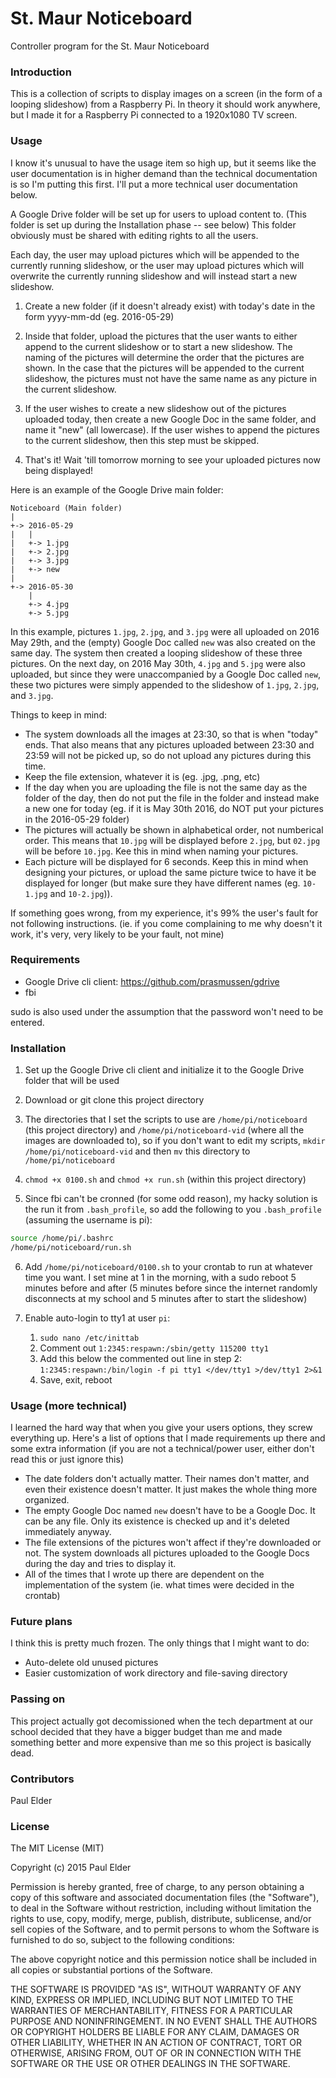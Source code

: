 # St. Maur Noticeboard

Controller program for the St. Maur Noticeboard

### Introduction

This is a collection of scripts to display images on a screen (in the form of a looping slideshow) from a Raspberry Pi. In theory it should work anywhere, but I made it for a Raspberry Pi connected to a 1920x1080 TV screen.

### Usage

I know it's unusual to have the usage item so high up, but it seems like the user documentation is in higher demand than the technical documentation is so I'm putting this first. I'll put a more technical user documentation below.

A Google Drive folder will be set up for users to upload content to. (This folder is set up during the Installation phase -- see below) This folder obviously must be shared with editing rights to all the users.

Each day, the user may upload pictures which will be appended to the currently running slideshow, or the user may upload pictures which will overwrite the currently running slideshow and will instead start a new slideshow.

1. Create a new folder (if it doesn't already exist) with today's date in the form yyyy-mm-dd (eg. 2016-05-29)

2. Inside that folder, upload the pictures that the user wants to either append to the current slideshow or to start a new slideshow. The naming of the pictures will determine the order that the pictures are shown. In the case that the pictures will be appended to the current slideshow, the pictures must not have the same name as any picture in the current slideshow.

3. If the user wishes to create a new slideshow out of the pictures uploaded today, then create a new Google Doc in the same folder, and name it "new" (all lowercase). If the user wishes to append the pictures to the current slideshow, then this step must be skipped.

4. That's it! Wait 'till tomorrow morning to see your uploaded pictures now being displayed!

Here is an example of the Google Drive main folder:

```
Noticeboard (Main folder)
|
+-> 2016-05-29
|   |
|   +-> 1.jpg
|	+-> 2.jpg
|	+-> 3.jpg
|	+-> new
|
+-> 2016-05-30
    |
    +-> 4.jpg
	+-> 5.jpg
```

In this example, pictures `1.jpg`, `2.jpg`, and `3.jpg` were all uploaded on 2016 May 29th, and the (empty) Google Doc called `new` was also created on the same day. The system then created a looping slideshow of these three pictures. On the next day, on 2016 May 30th, `4.jpg` and `5.jpg` were also uploaded, but since they were unaccompanied by a Google Doc called `new`, these two pictures were simply appended to the slideshow of `1.jpg`, `2.jpg`, and `3.jpg`.

Things to keep in mind:
- The system downloads all the images at 23:30, so that is when "today" ends. That also means that any pictures uploaded between 23:30 and 23:59 will not be picked up, so do not upload any pictures during this time.
- Keep the file extension, whatever it is (eg. .jpg, .png, etc)
- If the day when you are uploading the file is not the same day as the folder of the day, then do not put the file in the folder and instead make a new one for today (eg. if it is May 30th 2016, do NOT put your pictures in the 2016-05-29 folder)
- The pictures will actually be shown in alphabetical order, not numberical order. This means that `10.jpg` will be displayed before `2.jpg`, but `02.jpg` will be before `10.jpg`. Kee this in mind when naming your pictures.
- Each picture will be displayed for 6 seconds. Keep this in mind when designing your pictures, or upload the same picture twice to have it be displayed for longer (but make sure they have different names (eg. `10-1.jpg` and `10-2.jpg`)).

If something goes wrong, from my experience, it's 99% the user's fault for not following instructions. (ie. if you come complaining to me why doesn't it work, it's very, very likely to be your fault, not mine)

### Requirements

- Google Drive cli client: https://github.com/prasmussen/gdrive
- fbi

sudo is also used under the assumption that the password won't need to be entered.

### Installation

1. Set up the Google Drive cli client and initialize it to the Google Drive folder that will be used

2. Download or git clone this project directory

3. The directories that I set the scripts to use are `/home/pi/noticeboard` (this project directory) and `/home/pi/noticeboard-vid` (where all the images are downloaded to), so if you don't want to edit my scripts, `mkdir /home/pi/noticeboard-vid` and then `mv` this directory to `/home/pi/noticeboard`

4. `chmod +x 0100.sh` and `chmod +x run.sh` (within this project directory)

5. Since fbi can't be cronned (for some odd reason), my hacky solution is the run it from `.bash_profile`, so add the following to you `.bash_profile` (assuming the username is pi):

```bash
source /home/pi/.bashrc
/home/pi/noticeboard/run.sh
```

6. Add `/home/pi/noticeboard/0100.sh` to your crontab to run at whatever time you want. I set mine at 1 in the morning, with a sudo reboot 5 minutes before and after (5 minutes before since the internet randomly disconnects at my school and 5 minutes after to start the slideshow)

7. Enable auto-login to tty1 at user `pi`:

   1. `sudo nano /etc/inittab`
   2. Comment out `1:2345:respawn:/sbin/getty 115200 tty1`
   3. Add this below the commented out line in step 2: `1:2345:respawn:/bin/login -f pi tty1 </dev/tty1 >/dev/tty1 2>&1`
   4. Save, exit, reboot

### Usage (more technical)

I learned the hard way that when you give your users options, they screw everything up. Here's a list of options that I made requirements up there and some extra information (if you are not a technical/power user, either don't read this or just ignore this)

- The date folders don't actually matter. Their names don't matter, and even their existence doesn't matter. It just makes the whole thing more organized.
- The empty Google Doc named `new` doesn't have to be a Google Doc. It can be any file. Only its existence is checked up and it's deleted immediately anyway.
- The file extensions of the pictures won't affect if they're downloaded or not. The system downloads all pictures uploaded to the Google Docs during the day and tries to display it.
- All of the times that I wrote up there are dependent on the implementation of the system (ie. what times were decided in the crontab)

### Future plans

I think this is pretty much frozen. The only things that I might want to do:

- Auto-delete old unused pictures
- Easier customization of work directory and file-saving directory

### Passing on

This project actually got decomissioned when the tech department at our school decided that they have a bigger budget than me and made something better and more expensive than me so this project is basically dead.

### Contributors

Paul Elder

### License

The MIT License (MIT)

Copyright (c) 2015 Paul Elder

Permission is hereby granted, free of charge, to any person obtaining a copy
of this software and associated documentation files (the "Software"), to deal
in the Software without restriction, including without limitation the rights
to use, copy, modify, merge, publish, distribute, sublicense, and/or sell
copies of the Software, and to permit persons to whom the Software is
furnished to do so, subject to the following conditions:

The above copyright notice and this permission notice shall be included in
all copies or substantial portions of the Software.

THE SOFTWARE IS PROVIDED "AS IS", WITHOUT WARRANTY OF ANY KIND, EXPRESS OR
IMPLIED, INCLUDING BUT NOT LIMITED TO THE WARRANTIES OF MERCHANTABILITY,
FITNESS FOR A PARTICULAR PURPOSE AND NONINFRINGEMENT. IN NO EVENT SHALL THE
AUTHORS OR COPYRIGHT HOLDERS BE LIABLE FOR ANY CLAIM, DAMAGES OR OTHER
LIABILITY, WHETHER IN AN ACTION OF CONTRACT, TORT OR OTHERWISE, ARISING FROM,
OUT OF OR IN CONNECTION WITH THE SOFTWARE OR THE USE OR OTHER DEALINGS IN
THE SOFTWARE.
